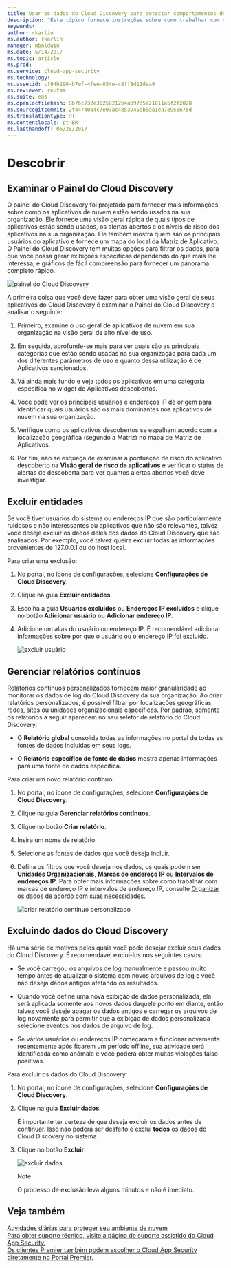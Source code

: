 ```yaml
---
title: Usar os dados do Cloud Discovery para detectar comportamentos de risco | Microsoft Docs
description: "Este tópico fornece instruções sobre como trabalhar com os dados do Cloud Discovery, incluindo trabalhar com a pontuação de risco do aplicativo."
keywords: 
author: rkarlin
ms.author: rkarlin
manager: mbaldwin
ms.date: 5/14/2017
ms.topic: article
ms.prod: 
ms.service: cloud-app-security
ms.technology: 
ms.assetid: cf94b290-b7ef-4fee-854e-c8ff8d11dea9
ms.reviewer: reutam
ms.suite: ems
ms.openlocfilehash: 8b76c732e35258212b4ab97d5e21811a5f2f2828
ms.sourcegitcommit: 2f4474084c7e07ac4853945ab5aa1ea78950675d
ms.translationtype: HT
ms.contentlocale: pt-BR
ms.lasthandoff: 06/28/2017
---
```

# <a name="discover"></a>Descobrir

## <a name="review-the-cloud-discovery-dashboard"></a>Examinar o Painel do Cloud Discovery

O painel do Cloud Discovery foi projetado para fornecer mais informações sobre como os aplicativos de nuvem estão sendo usados na sua organização. Ele fornece uma visão geral rápida de quais tipos de aplicativos estão sendo usados, os alertas abertos e os níveis de risco dos aplicativos na sua organização. Ele também mostra quem são os principais usuários do aplicativo e fornece um mapa do local da Matriz de Aplicativo. O Painel do Cloud Discovery tem muitas opções para filtrar os dados, para que você possa gerar exibições específicas dependendo do que mais lhe interessa, e gráficos de fácil compreensão para fornecer um panorama completo rápido.

![painel do Cloud Discovery](./media/cloud-discovery-dashboard.png)

A primeira coisa que você deve fazer para obter uma visão geral de seus aplicativos do Cloud Discovery é examinar o Painel do Cloud Discovery e analisar o seguinte:
 
1. Primeiro, examine o uso geral de aplicativos de nuvem em sua organização na visão geral de alto nível de uso.

2. Em seguida, aprofunde-se mais para ver quais são as principais categorias que estão sendo usadas na sua organização para cada um dos diferentes parâmetros de uso e quanto dessa utilização é de Aplicativos sancionados.

3. Vá ainda mais fundo e veja todos os aplicativos em uma categoria específica no widget de Aplicativos descobertos.

4. Você pode ver os principais usuários e endereços IP de origem para identificar quais usuários são os mais dominantes nos aplicativos de nuvem na sua organização.
5. Verifique como os aplicativos descobertos se espalham acordo com a localização geográfica (segundo a Matriz) no mapa de Matriz de Aplicativos.

6. Por fim, não se esqueça de examinar a pontuação de risco do aplicativo descoberto na **Visão geral de risco de aplicativos** e verificar o status de alertas de descoberta para ver quantos alertas abertos você deve investigar.
  
## <a name="exclude-entities"></a>Excluir entidades  
Se você tiver usuários do sistema ou endereços IP que são particularmente ruidosos e não interessantes ou aplicativos que não são relevantes, talvez você deseje excluir os dados deles dos dados do Cloud Discovery que são analisados. Por exemplo, você talvez queira excluir todas as informações provenientes de 127.0.0.1 ou do host local.  
  
Para criar uma exclusão:  
  
1.  No portal, no ícone de configurações, selecione **Configurações de Cloud Discovery**.  
  
2.  Clique na guia **Excluir entidades**.  
  
3.  Escolha a guia **Usuários excluídos** ou **Endereços IP excluídos** e clique no botão **Adicionar usuário** ou **Adicionar endereço IP**.  
  
4.  Adicione um alias do usuário ou endereço IP. É recomendável adicionar informações sobre por que o usuário ou o endereço IP foi excluído.  
  
     ![excluir usuário](./media/exclude-user.png "excluir usuário")  
  
## <a name="manage-continuous-reports"></a>Gerenciar relatórios contínuos  
Relatórios contínuos personalizados fornecem maior granularidade ao monitorar os dados de log do Cloud Discovery da sua organização. Ao criar relatórios personalizados, é possível filtrar por localizações geográficas, redes, sites ou unidades organizacionais específicas. Por padrão, somente os relatórios a seguir aparecem no seu seletor de relatório do Cloud Discovery:  
  
-  O **Relatório global** consolida todas as informações no portal de todas as fontes de dados incluídas em seus logs.  
  
- O **Relatório específico de fonte de dados** mostra apenas informações para uma fonte de dados específica.  
  
Para criar um novo relatório contínuo:  
  
1.  No portal, no ícone de configurações, selecione **Configurações de Cloud Discovery**.  
  
2.  Clique na guia **Gerenciar relatórios contínuos**.  
  
3.  Clique no botão **Criar relatório**.  
  
4.  Insira um nome de relatório.  
  
5.  Selecione as fontes de dados que você deseja incluir.  
  
6.  Defina os filtros que você deseja nos dados, os quais podem ser **Unidades Organizacionais**, **Marcas de endereço IP** ou **Intervalos de endereços IP**. Para obter mais informações sobre como trabalhar com marcas de endereço IP e intervalos de endereço IP, consulte [Organizar os dados de acordo com suas necessidades](ip-tags.md).  
  
    ![criar relatório contínuo personalizado](./media/create-custom-continuous-report.png) 

## <a name="deleting-cloud-discovery-data"></a>Excluindo dados do Cloud Discovery  
Há uma série de motivos pelos quais você pode desejar excluir seus dados do Cloud Discovery. É recomendável exclui-los nos seguintes casos:  
  
-   Se você carregou os arquivos de log manualmente e passou muito tempo antes de atualizar o sistema com novos arquivos de log e você não deseja dados antigos afetando os resultados.  
  
-   Quando você define uma nova exibição de dados personalizada, ela será aplicada somente aos novos dados daquele ponto em diante, então talvez você deseje apagar os dados antigos e carregar os arquivos de log novamente para permitir que a exibição de dados personalizada selecione eventos nos dados de arquivo de log.  
  
-   Se vários usuários ou endereços IP começaram a funcionar novamente recentemente após ficarem um período offline, sua atividade será identificada como anômala e você poderá obter muitas violações falso positivas.  
  
Para excluir os dados do Cloud Discovery:  
  
1.  No portal, no ícone de configurações, selecione **Configurações de Cloud Discovery**.  
  
2.  Clique na guia **Excluir dados**.  
  
     É importante ter certeza de que deseja excluir os dados antes de continuar. Isso não poderá ser desfeito e exclui **todos** os dados do Cloud Discovery no sistema.  
  
3.  Clique no botão **Excluir**.  
  
     ![excluir dados](./media/delete-data.png "excluir dados")  
  
    > [!NOTE]  
    >  O processo de exclusão leva alguns minutos e não é imediato.  



 
## <a name="see-also"></a>Veja também  
[Atividades diárias para proteger seu ambiente de nuvem](daily-activities-to-protect-your-cloud-environment.md)   
[Para obter suporte técnico, visite a página de suporte assistido do Cloud App Security.](http://support.microsoft.com/oas/default.aspx?prid=16031)   
[Os clientes Premier também podem escolher o Cloud App Security diretamente no Portal Premier.](https://premier.microsoft.com/)  
  
  